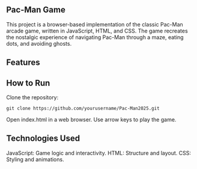 ## Pac-Man Game

This project is a browser-based implementation of the classic Pac-Man arcade game, written in JavaScript, HTML, and CSS. The game recreates the nostalgic experience of navigating Pac-Man through a maze, eating dots, and avoiding ghosts.

## Features

## How to Run

   Clone the repository:

    git clone https://github.com/yourusername/Pac-Man2025.git

 Open index.html in a web browser.
 Use arrow keys to play the game.

## Technologies Used

  JavaScript: Game logic and interactivity.
  HTML: Structure and layout.
  CSS: Styling and animations.
